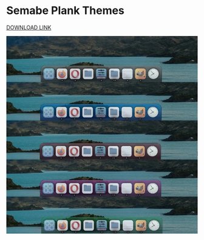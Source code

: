# Semabe Plank Themes
[DOWNLOAD LINK](https://github.com/sewbej/Plank-Themes/archive/refs/heads/main.zip)

![Screenshot of a comment on a GitHub issue showing an image, added in the Markdown, of an Octocat smiling and raising a tentacle.](https://github.com/sewbej/Plank-Themes/raw/refs/heads/main/plank.webp)
